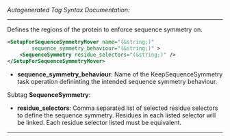 <!-- THIS IS AN AUTOGENERATED FILE: Don't edit it directly, instead change the schema definition in the code itself. -->

_Autogenerated Tag Syntax Documentation:_

---
Defines the regions of the protein to enforce sequence symmetry on.

```xml
<SetupForSequenceSymmetryMover name="(&string;)"
        sequence_symmetry_behaviour="(&string;)" >
    <SequenceSymmetry residue_selectors="(&string;)" />
</SetupForSequenceSymmetryMover>
```

-   **sequence_symmetry_behaviour**: Name of the KeepSequenceSymmetry task operation defininting the intended sequence symmetry behaviour.


Subtag **SequenceSymmetry**:   

-   **residue_selectors**: Comma separated list of selected residue selectors to define the sequence symmetry. Residues in each listed selector will be linked. Each residue selector listed must be equivalent.

---
